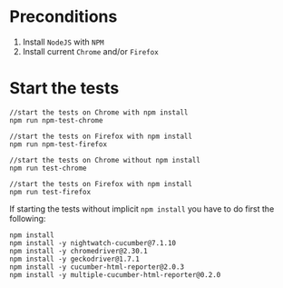 # Preconditions

1. Install `NodeJS` with `NPM`
2. Install current `Chrome` and/or `Firefox`

# Start the tests

	//start the tests on Chrome with npm install
	npm run npm-test-chrome

	//start the tests on Firefox with npm install
	npm run npm-test-firefox

	//start the tests on Chrome without npm install
	npm run test-chrome

	//start the tests on Firefox with npm install
	npm run test-firefox

If starting the tests without implicit `npm install` you have to do first the following:

	npm install
	npm install -y nightwatch-cucumber@7.1.10
	npm install -y chromedriver@2.30.1
	npm install -y geckodriver@1.7.1
	npm install -y cucumber-html-reporter@2.0.3
	npm install -y multiple-cucumber-html-reporter@0.2.0
